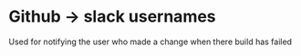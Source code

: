 # Github -> slack usernames

Used for notifying the user who made a change when there build has failed

